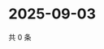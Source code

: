 # 2025-09-03

共 0 条

<!-- BEGIN ZHIHUVIDEO -->
<!-- 最后更新时间 Wed Sep 03 2025 19:09:44 GMT+0800 (China Standard Time) -->

<!-- END ZHIHUVIDEO -->
